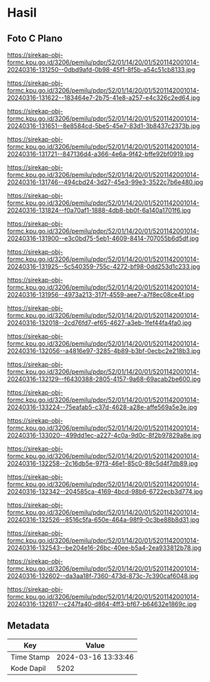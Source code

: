 # Hasil

## Foto C Plano

https://sirekap-obj-formc.kpu.go.id/3206/pemilu/pdpr/52/01/14/20/01/5201142001014-20240316-131250--0dbd9afd-0b98-45f1-8f5b-a54c51cb8133.jpg

https://sirekap-obj-formc.kpu.go.id/3206/pemilu/pdpr/52/01/14/20/01/5201142001014-20240316-131622--183464e7-2b75-41e8-a257-e4c326c2ed64.jpg

https://sirekap-obj-formc.kpu.go.id/3206/pemilu/pdpr/52/01/14/20/01/5201142001014-20240316-131651--8e8584cd-5be5-45e7-83d1-3b8437c2373b.jpg

https://sirekap-obj-formc.kpu.go.id/3206/pemilu/pdpr/52/01/14/20/01/5201142001014-20240316-131721--847136d4-a366-4e6a-9f42-bffe92bf0919.jpg

https://sirekap-obj-formc.kpu.go.id/3206/pemilu/pdpr/52/01/14/20/01/5201142001014-20240316-131746--494cbd24-3d27-45e3-99e3-3522c7b6e480.jpg

https://sirekap-obj-formc.kpu.go.id/3206/pemilu/pdpr/52/01/14/20/01/5201142001014-20240316-131824--f0a70af1-1888-4db8-bb0f-6a140a1701f6.jpg

https://sirekap-obj-formc.kpu.go.id/3206/pemilu/pdpr/52/01/14/20/01/5201142001014-20240316-131900--e3c0bd75-5eb1-4609-8414-707055b6d5df.jpg

https://sirekap-obj-formc.kpu.go.id/3206/pemilu/pdpr/52/01/14/20/01/5201142001014-20240316-131925--5c540359-755c-4272-bf98-0dd253d1c233.jpg

https://sirekap-obj-formc.kpu.go.id/3206/pemilu/pdpr/52/01/14/20/01/5201142001014-20240316-131956--4973a213-317f-4559-aee7-a7f8ec08ce4f.jpg

https://sirekap-obj-formc.kpu.go.id/3206/pemilu/pdpr/52/01/14/20/01/5201142001014-20240316-132018--2cd76fd7-ef65-4627-a3eb-1fef44fa4fa0.jpg

https://sirekap-obj-formc.kpu.go.id/3206/pemilu/pdpr/52/01/14/20/01/5201142001014-20240316-132056--a4816e97-3285-4b89-b3bf-0ecbc2e218b3.jpg

https://sirekap-obj-formc.kpu.go.id/3206/pemilu/pdpr/52/01/14/20/01/5201142001014-20240316-132129--f6430388-2805-4157-9a68-69acab2be600.jpg

https://sirekap-obj-formc.kpu.go.id/3206/pemilu/pdpr/52/01/14/20/01/5201142001014-20240316-133224--75eafab5-c37d-4628-a28e-affe569a5e3e.jpg

https://sirekap-obj-formc.kpu.go.id/3206/pemilu/pdpr/52/01/14/20/01/5201142001014-20240316-133020--499dd1ec-a227-4c0a-9d0c-8f2b97829a8e.jpg

https://sirekap-obj-formc.kpu.go.id/3206/pemilu/pdpr/52/01/14/20/01/5201142001014-20240316-132258--2c16db5e-97f3-46e1-85c0-89c5d4f7db89.jpg

https://sirekap-obj-formc.kpu.go.id/3206/pemilu/pdpr/52/01/14/20/01/5201142001014-20240316-132342--204585ca-4169-4bcd-98b6-6722ecb3d774.jpg

https://sirekap-obj-formc.kpu.go.id/3206/pemilu/pdpr/52/01/14/20/01/5201142001014-20240316-132526--8516c5fa-650e-464a-98f9-0c3be88b8d31.jpg

https://sirekap-obj-formc.kpu.go.id/3206/pemilu/pdpr/52/01/14/20/01/5201142001014-20240316-132543--be204e16-26bc-40ee-b5a4-2ea933812b78.jpg

https://sirekap-obj-formc.kpu.go.id/3206/pemilu/pdpr/52/01/14/20/01/5201142001014-20240316-132602--da3aa18f-7360-473d-873c-7c390caf6048.jpg

https://sirekap-obj-formc.kpu.go.id/3206/pemilu/pdpr/52/01/14/20/01/5201142001014-20240316-132617--c247fa40-d864-4ff3-bf67-b64632e1869c.jpg


## Metadata

| Key        | Value               |
| ---------- | ------------------- |
| Time Stamp | 2024-03-16 13:33:46 |
| Kode Dapil | 5202                |




